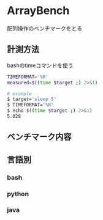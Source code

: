 # ArrayBench
配列操作のベンチマークをとる

## 計測方法
bashのtimeコマンドを使う

```bash
TIMEFORMAT='%R'
measured=$((time $target ;) 2>&1)
```

```bash
# example
$ target='sleep 5'
$ TIMEFORMAT='%R'
$ echo $((time $target ;) 2>&1)
5.028
```

## ベンチマーク内容

## 言語別
### bash

### python

### java